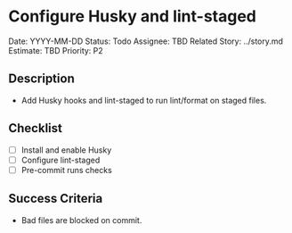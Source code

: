 # Configure Husky and lint-staged

Date: YYYY-MM-DD
Status: Todo
Assignee: TBD
Related Story: ../story.md
Estimate: TBD
Priority: P2

## Description
- Add Husky hooks and lint-staged to run lint/format on staged files.

## Checklist
- [ ] Install and enable Husky
- [ ] Configure lint-staged
- [ ] Pre-commit runs checks

## Success Criteria
- Bad files are blocked on commit.
